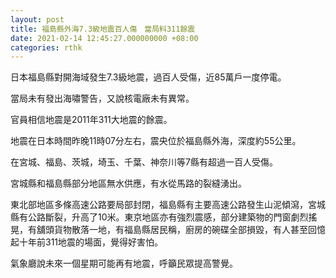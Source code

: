 ```yaml
---
layout: post
title: 福島縣外海7.3級地震百人傷　當局料311餘震
date: 2021-02-14 12:45:27.000000000 +08:00
categories: rthk
---
```


日本福島縣對開海域發生7.3級地震，過百人受傷，近85萬戶一度停電。

當局未有發出海嘯警告，又說核電廠未有異常。

官員相信地震是2011年311大地震的餘震。

地震在日本時間昨晚11時07分左右，震央位於福島縣外海，深度約55公里。

在宮城、福島、茨城，埼玉、千葉、神奈川等7縣有超過一百人受傷。

宮城縣和福島縣部分地區無水供應，有水從馬路的裂縫湧出。

東北部地區多條高速公路要局部封閉，福島縣有主要高速公路發生山泥傾瀉，宮城縣有公路斷裂，升高了10米。東京地區亦有強烈震感，部分建築物的門窗劇烈搖晃，有舖頭貨物散落一地，有福島縣居民稱，廚房的碗碟全部損毀，有人甚至回憶起十年前311地震的場面，覺得好害怕。

氣象廳說未來一個星期可能再有地震，呼籲民眾提高警覺。
